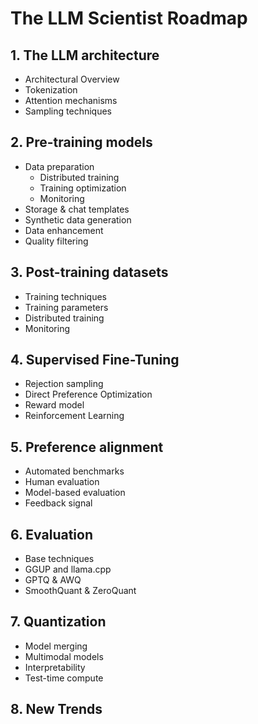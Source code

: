 # The LLM Scientist Roadmap

## 1. The LLM architecture
- Architectural Overview
- Tokenization
- Attention mechanisms
- Sampling techniques

## 2. Pre-training models
- Data preparation
  - Distributed training
  - Training optimization
  - Monitoring
- Storage & chat templates
- Synthetic data generation
- Data enhancement
- Quality filtering

## 3. Post-training datasets
- Training techniques
- Training parameters
- Distributed training
- Monitoring

## 4. Supervised Fine-Tuning
- Rejection sampling
- Direct Preference Optimization
- Reward model
- Reinforcement Learning

## 5. Preference alignment
- Automated benchmarks
- Human evaluation
- Model-based evaluation
- Feedback signal

## 6. Evaluation
- Base techniques
- GGUP and llama.cpp
- GPTQ & AWQ
- SmoothQuant & ZeroQuant

## 7. Quantization
- Model merging
- Multimodal models
- Interpretability
- Test-time compute

## 8. New Trends
